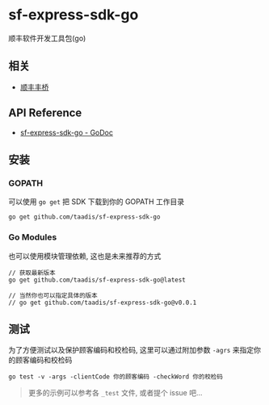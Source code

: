 # sf-express-sdk-go

顺丰软件开发工具包(go)

## 相关

- [顺丰丰桥](https://qiao.sf-express.com)

## API Reference

- [sf-express-sdk-go - GoDoc](https://godoc.org/github.com/taadis/sf-express-sdk-go)

## 安装

### GOPATH

可以使用 `go get` 把 SDK 下载到你的 GOPATH 工作目录

```
go get github.com/taadis/sf-express-sdk-go
```

### Go Modules

也可以使用模块管理依赖, 这也是未来推荐的方式

```
// 获取最新版本
go get github.com/taadis/sf-express-sdk-go@latest

// 当然你也可以指定具体的版本
// go get github.com/taadis/sf-express-sdk-go@v0.0.1
```

## 测试

为了方便测试以及保护顾客编码和校检码, 这里可以通过附加参数 `-agrs` 来指定你的顾客编码和校检码

```
go test -v -args -clientCode 你的顾客编码 -checkWord 你的校检码
```

> 更多的示例可以参考各 `_test` 文件, 或者提个 issue 吧...